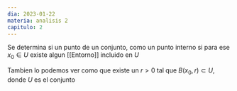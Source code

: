 ```yaml
---
dia: 2023-01-22
materia: analisis 2
capitulo: 2
---
```

Se determina si un punto de un conjunto, como un punto interno si para ese $x_0 \in U$ existe algun [[Entorno]] incluido en $U$

Tambien lo podemos ver como que existe un $r > 0$ tal que $B(x_0, r) \subset U$, donde $U$ es el conjunto

